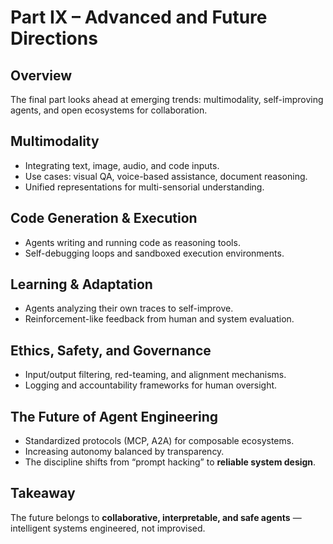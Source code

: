 # Part IX – Advanced and Future Directions

## Overview
The final part looks ahead at emerging trends: multimodality, self-improving agents, and open ecosystems for collaboration.

## Multimodality
- Integrating text, image, audio, and code inputs.  
- Use cases: visual QA, voice-based assistance, document reasoning.  
- Unified representations for multi-sensorial understanding.

## Code Generation & Execution
- Agents writing and running code as reasoning tools.  
- Self-debugging loops and sandboxed execution environments.

## Learning & Adaptation
- Agents analyzing their own traces to self-improve.  
- Reinforcement-like feedback from human and system evaluation.

## Ethics, Safety, and Governance
- Input/output filtering, red-teaming, and alignment mechanisms.  
- Logging and accountability frameworks for human oversight.

## The Future of Agent Engineering
- Standardized protocols (MCP, A2A) for composable ecosystems.  
- Increasing autonomy balanced by transparency.  
- The discipline shifts from “prompt hacking” to **reliable system design**.

## Takeaway
The future belongs to **collaborative, interpretable, and safe agents** — intelligent systems engineered, not improvised.
